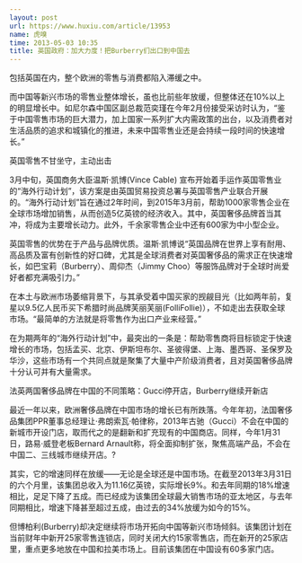 ```yaml
---
layout: post
url: https://www.huxiu.com/article/13953
name: 虎嗅
time: 2013-05-03 10:35
title: 英国政府：加大力度！把Burberry们出口到中国去
---
```

包括英国在内，整个欧洲的零售与消费都陷入滞缓之中。

而中国等新兴市场的零售业整体增长，虽也比前些年放缓，但整体还在10%以上的明显增长中。如尼尔森中国区副总裁范奕瑾在今年2月份接受采访时认为，“鉴于中国零售市场的巨大潜力，加上国家一系列扩大内需政策的出台，以及消费者对生活品质的追求和城镇化的推进，未来中国零售业还是会持续一段时间的快速增长。”

英国零售不甘坐守，主动出击

3月中旬，英国商务大臣温斯·凯博(Vince Cable) 宣布开始着手运作英国零售业的“海外行动计划”，该方案是由英国贸易投资总署与英国零售产业联合开展的。“海外行动计划”旨在通过2年时间，到2015年3月前，帮助1000家零售企业在全球市场增加销售，从而创造5亿英镑的经济收入。其中，英国奢侈品牌首当其冲，将成为主要增长动力。此外，千余家零售企业中还有600家为中小型企业。

英国零售的优势在于产品与品牌优质。温斯·凯博说“英国品牌在世界上享有耐用、高品质及富有创新性的好口碑，尤其是全球消费者对英国奢侈品的需求正在快速增长，如巴宝莉（Burberry）、周仰杰（Jimmy Choo）等服饰品牌对于全球时尚爱好者都充满吸引力。”

在本土与欧洲市场萎缩背景下，与其承受着中国买家的觊觎目光（比如两年前，复星以9.5亿人民币买下希腊时尚品牌芙丽芙丽(FolliFollie)），不如走出去获取全球市场。“最简单的方法就是将零售作为出口产业来经营。”

在为期两年的“海外行动计划”中，最突出的一条是：帮助零售商将目标锁定于快速增长的市场，包括孟买、北京、伊斯坦布尔、圣彼得堡、上海、墨西哥、圣保罗及华沙，这些市场有一个共同点就是聚集了大量中产阶级消费者，且对英国奢侈品牌十分认可并有大量需求。

法英两国奢侈品牌在中国的不同策略：Gucci停开店，Burberry继续开新店

最近一年以来，欧洲奢侈品牌在中国市场的增长已有所跌落。今年年初，法国奢侈品集团PPR董事总经理让·弗朗索瓦·帕律称，2013年古驰（Gucci）不会在中国的新城市开设门店，取而代之的是翻新和扩充现有的中国商店。同样，今年1月31日，路易·威登老板Bernard Arnault称，将全面抑制扩张，聚焦高端产品，不会在中国二、三线城市继续开店。?

其实，它的增速同样在放缓——无论是全球还是中国市场。在截至2013年3月31日的六个月里，该集团总收入为11.16亿英镑，实际增长9%。和去年同期的18%增速相比，足足下降了五成。而已经成为该集团全球最大销售市场的亚太地区，与去年同期相比，增速下降甚至超过五成，由过去的34%放缓为如今的15%。

但博柏利(Burberry)却决定继续将市场开拓向中国等新兴市场倾斜。该集团计划在当前财年中新开25家零售连锁店，同时关闭大约15家零售店，而在新开的25家店里，重点更多地放在中国和拉美市场上。目前该集团在中国设有60多家门店。

